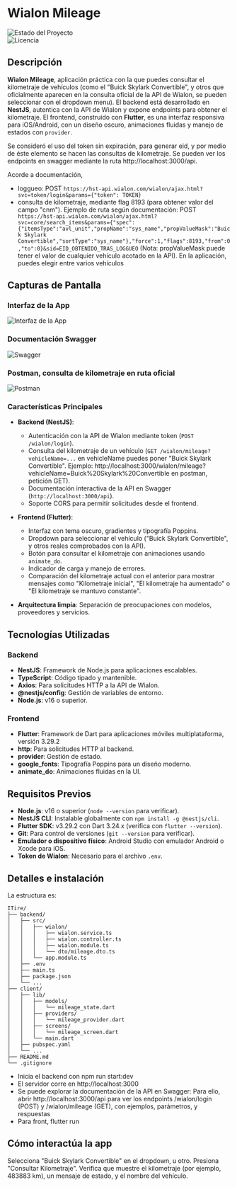# Wialon Mileage

![Estado del Proyecto](https://img.shields.io/badge/status-en%20desarrollo-green)  
![Licencia](https://img.shields.io/badge/license-MIT-blue)

## Descripción

**Wialon Mileage**, aplicación práctica con la que puedes consultar el kilometraje de vehículos (como el "Buick Skylark Convertible", y otros que oficialmente aparecen en la consulta oficial de la API de Wialon, se pueden seleccionar con el dropdown menu). El backend está desarrollado en **NestJS**, autentica con la API de Wialon y expone endpoints para obtener el kilometraje. El frontend, construido con **Flutter**, es una interfaz responsiva para iOS/Android, con un diseño oscuro, animaciones fluidas y manejo de estados con `provider`.

Se consideró el uso del token sin expiración, para generar eid, y por medio de éste elemento se hacen las consultas de kilometraje. Se pueden ver los endpoints en swagger mediante la ruta http://localhost:3000/api.

Acorde a documentación, 
- loggueo: POST ```https://hst-api.wialon.com/wialon/ajax.html?svc=token/login&params={"token": TOKEN}``` 
- consulta de kilometraje, mediante flag 8193 (para obtener valor del campo "cnm"). Ejemplo de ruta según documentación: POST ``` https://hst-api.wialon.com/wialon/ajax.html?svc=core/search_items&params={"spec":{"itemsType":"avl_unit","propName":"sys_name","propValueMask":"Buick Skylark Convertible","sortType":"sys_name"},"force":1,"flags":8193,"from":0,"to":0}&sid=EID_OBTENIDO_TRAS_LOGGUEO``` 
(Nota: propValueMask puede tener el valor de cualquier vehículo acotado en la API). En la aplicación, puedes elegir entre varios vehículos

## Capturas de Pantalla

### Interfaz de la App
![Interfaz de la App](screenshots/interfaz.jpeg)

### Documentación Swagger
![Swagger](screenshots/documentacion_swagger.jpeg)

### Postman, consulta de kilometraje en ruta oficial
![Postman](screenshots/postman_cnm.jpeg)

### Características Principales
- **Backend (NestJS)**:
  - Autenticación con la API de Wialon mediante token (`POST /wialon/login`).
  - Consulta del kilometraje de un vehículo (`GET /wialon/mileage?vehicleName=...` en vehicleName puedes poner "Buick Skylark Convertible". Ejemplo: http://localhost:3000/wialon/mileage?vehicleName=Buick%20Skylark%20Convertible en postman, petición GET).
  - Documentación interactiva de la API en Swagger (`http://localhost:3000/api`).
  - Soporte CORS para permitir solicitudes desde el frontend.
    
- **Frontend (Flutter)**:
  - Interfaz con tema oscuro, gradientes y tipografía Poppins.
  - Dropdown para seleccionar el vehículo ("Buick Skylark Convertible", y otros reales comprobados con la API).
  - Botón para consultar el kilometraje con animaciones usando `animate_do`.
  - Indicador de carga y manejo de errores.
  - Comparación del kilometraje actual con el anterior para mostrar mensajes como "Kilometraje inicial", "El kilometraje ha aumentado" o "El kilometraje se mantuvo constante".
- **Arquitectura limpia**: Separación de preocupaciones con modelos, proveedores y servicios.

## Tecnologías Utilizadas

### Backend
- **NestJS**: Framework de Node.js para aplicaciones escalables.
- **TypeScript**: Código tipado y mantenible.
- **Axios**: Para solicitudes HTTP a la API de Wialon.
- **@nestjs/config**: Gestión de variables de entorno.
- **Node.js**: v16 o superior.

### Frontend
- **Flutter**: Framework de Dart para aplicaciones móviles multiplataforma, versión 3.29.2
- **http**: Para solicitudes HTTP al backend.
- **provider**: Gestión de estado.
- **google_fonts**: Tipografía Poppins para un diseño moderno.
- **animate_do**: Animaciones fluidas en la UI.

## Requisitos Previos

- **Node.js**: v16 o superior (`node --version` para verificar).
- **NestJS CLI**: Instalable globalmente con `npm install -g @nestjs/cli`.
- **Flutter SDK**: v3.29.2 con Dart 3.24.x (verifica con `flutter --version`).
- **Git**: Para control de versiones (`git --version` para verificar).
- **Emulador o dispositivo físico**: Android Studio con emulador Android o Xcode para iOS.
- **Token de Wialon**: Necesario para el archivo `.env`.

## Detalles e instalación

La estructura es: 

``` 
ITire/
├── backend/
│   ├── src/
│   │   ├── wialon/
│   │   │   ├── wialon.service.ts
│   │   │   ├── wialon.controller.ts
│   │   │   ├── wialon.module.ts
│   │   │   └── dto/mileage.dto.ts
│   │   └── app.module.ts
│   ├── .env
│   ├── main.ts
│   ├── package.json
│   └── ...
├── client/
│   ├── lib/
│   │   ├── models/
│   │   │   └── mileage_state.dart
│   │   ├── providers/
│   │   │   └── mileage_provider.dart
│   │   ├── screens/
│   │   │   └── mileage_screen.dart
│   │   └── main.dart
│   ├── pubspec.yaml
│   └── ...
├── README.md
└── .gitignore
```

- Inicia el backend con npm run start:dev
- El servidor corre en http://localhost:3000
- Se puede explorar la documentación de la API en Swagger: Para ello, abrir http://localhost:3000/api para ver los endpoints /wialon/login (POST) y /wialon/mileage (GET), con ejemplos, parámetros, y respuestas
- Para front, flutter run

## Cómo interactúa la app

Selecciona "Buick Skylark Convertible" en el dropdown, u otro.
Presiona "Consultar Kilometraje".
Verifica que muestre el kilometraje (por ejemplo, 483883 km), un mensaje de estado, y el nombre del vehículo.
